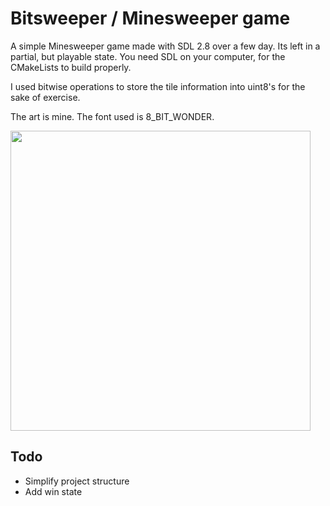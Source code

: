 # Bitsweeper / Minesweeper game  

A simple Minesweeper game made with SDL 2.8 over a few day. Its left in a partial, but playable state.
You need SDL on your computer, for the CMakeLists to build properly.

I used bitwise operations to store the tile information into uint8's for the sake of exercise.

The art is mine. The font used is 8_BIT_WONDER.

<img src="https://github.com/user-attachments/assets/7d231c5b-b120-48a1-b730-815d130ef515" width="480" />

## Todo

- Simplify project structure
- Add win state
